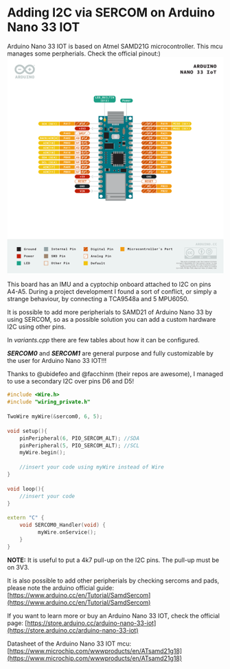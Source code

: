 

# Adding I2C via SERCOM on Arduino Nano 33 IOT

Arduino Nano 33 IOT is based on Atmel SAMD21G microcontroller.
This mcu manages some perpherials. Check the official pinout:)
![../_assets/Pinout-NANO33IoT_latest.png](../_assets/Pinout-NANO33IoT_latest.png)

This board has an IMU and a cyptochip onboard attached to I2C on pins A4-A5. During a project development I found a sort of conflict, or simply a strange behaviour, by connecting a TCA9548a and 5 MPU6050.

It is possible to add more peripherials to SAMD21 of Arduino Nano 33 by using SERCOM, so as a possible solution you can add a custom hardware I2C using other pins.

In *variants.cpp* there are few tables about how it can be configured.

***SERCOM0*** and ***SERCOM1*** are general purpose and fully customizable by the user for Arduino Nano 33 IOT!!!

Thanks to @ubidefeo and @facchinm (their repos are awesome), I managed to use a secondary I2C over pins D6 and D5!

```cpp
#include <Wire.h>
#include "wiring_private.h"

TwoWire myWire(&sercom0, 6, 5);

void setup(){
    pinPeripheral(6, PIO_SERCOM_ALT); //SDA
    pinPeripheral(5, PIO_SERCOM_ALT); //SCL
    myWire.begin();

    //insert your code using myWire instead of Wire
}

void loop(){
    //insert your code
}

extern "C" {
    void SERCOM0_Handler(void) {
          myWire.onService();
    }
}
```

**NOTE:** It is useful to put a 4k7 pull-up on the I2C pins. The pull-up must be on 3V3.

It is also possible to add other peripherials by checking sercoms and pads, please note the arduino official guide:
[https://www.arduino.cc/en/Tutorial/SamdSercom](https://www.arduino.cc/en/Tutorial/SamdSercom)

If you want to learn more or buy an Arduino Nano 33 IOT, check the official page:
[https://store.arduino.cc/arduino-nano-33-iot](https://store.arduino.cc/arduino-nano-33-iot)

Datasheet of the Arduino Nano 33 IOT mcu:
[https://www.microchip.com/wwwproducts/en/ATsamd21g18](https://www.microchip.com/wwwproducts/en/ATsamd21g18)
